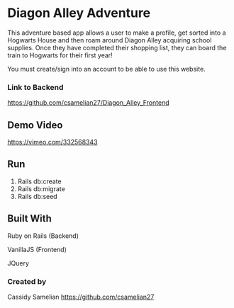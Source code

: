 # Diagon Alley Adventure

This adventure based app allows a user to make a profile, get sorted into a Hogwarts House and then roam around Diagon Alley acquiring school supplies. Once they have completed their shopping list, they can board the train to Hogwarts for their first year!

You must create/sign into an account to be able to use this website.

### Link to Backend
https://github.com/csamelian27/Diagon_Alley_Frontend

## Demo Video
https://vimeo.com/332568343



## Run
1. Rails db:create
2. Rails db:migrate
3. Rails db:seed

## Built With
Ruby on Rails (Backend)

VanillaJS (Frontend)

JQuery

### Created by
Cassidy Samelian https://github.com/csamelian27
